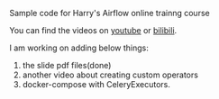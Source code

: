 Sample code for Harry's Airflow online trainng course

You can find the videos on [youtube](https://www.youtube.com/playlist?list=PLhJ3QVME-4qC30FA0ylxi4QNQp9FRiSrW) or [bilibili](https://space.bilibili.com/1311328717/channel/seriesdetail?sid=444348). 

I am working on adding below things:
1. the slide pdf files(done)
2. another video about creating custom operators
3. docker-compose with CeleryExecutors. 